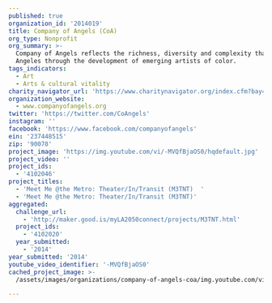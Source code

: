 ```yaml
---
published: true
organization_id: '2014019'
title: Company of Angels (CoA)
org_type: Nonprofit
org_summary: >-
  Company of Angels reflects the richness, diversity and complexity that is Los
  Angeles through the development of emerging artists of color.
tags_indicators:
  - Art
  - Arts & cultural vitality
charity_navigator_url: 'https://www.charitynavigator.org/index.cfm?bay=search.profile&ein=237448515'
organization_website:
  - www.companyofangels.org
twitter: 'https://twitter.com/CoAngels'
instagram: ''
facebook: 'https://www.facebook.com/companyofangels'
ein: '237448515'
zip: '90078'
project_image: 'https://img.youtube.com/vi/-MVQfBjaOS0/hqdefault.jpg'
project_video: ''
project_ids:
  - '4102046'
project_titles:
  - 'Meet Me @the Metro: Theater/In/Transit (M3TNT)  '
  - 'Meet Me @the Metro: Theater/In/Transit (M3TNT)'
aggregated:
  challenge_url:
    - 'http://maker.good.is/myLA2050connect/projects/M3TNT.html'
  project_ids:
    - '4102020'
  year_submitted:
    - '2014'
year_submitted: '2014'
youtube_video_identifier: '-MVQfBjaOS0'
cached_project_image: >-
  /assets/images/organizations/company-of-angels-coa/img.youtube.com/vi/-MVQfBjaOS0/hqdefault.jpg

---
```

